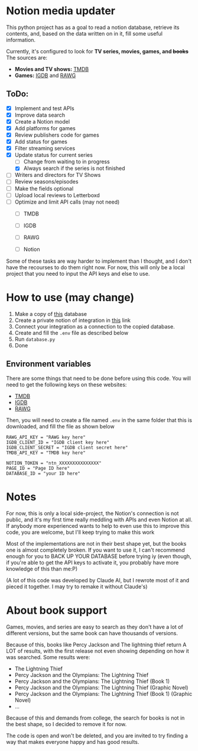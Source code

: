 # Notion media updater

This python project has as a goal to read a notion database, retrieve its contents, and, based on the data written on in
it, fill some useful information.
  
Currently, it's configured to look for **TV series, movies, games, and ~~books~~**
The sources are:
- **Movies and TV shows:** [TMDB](https://www.themoviedb.org/)
- **Games:** [IGDB](https://www.igdb.com/) and [RAWG](https://rawg.io/)

## ToDo:
- [X] Implement and test APIs
- [X] Improve data search
- [X] Create a Notion model
- [X] Add platforms for games
- [X] Review publishers code for games
- [X] Add status for games
- [X] Filter streaming services
- [X] Update status for current series
  - [ ] Change from waiting to in progress
  - [X] Always search if the series is not finished
- [ ] Writers and directors for TV Shows
- [ ] Review seasons/episodes
- [ ] Make the fields optional
- [ ] Upload local reviews to Letterboxd
- [ ] Optimize and limit API calls (may not need)
  - [ ] TMDB
  - [ ] IGDB
  - [ ] RAWG
  - [ ] Notion


Some of these tasks are way harder to implement than I thought, and I don't have the recourses to do them right now.
For now, this will only be a local project that you need to input the API keys and else to use.

# How to use (may change)

1. Make a copy of [this](about:blank) database
2. Create a private notion of integration in [this](https://www.notion.so/my-integrations) link
3. Connect your integration as a connection to the copied database.
4. Create and fill the ```.env``` file as described below
5. Run ```database.py```
6. Done

## Environment variables

There are some things that need to be done before using this code. You will need to get the following keys on these
websites:
- [TMDB](https://www.themoviedb.org/login?to=read_me&redirect=%2Freference%2Fintro%2Fgetting-started)
- [IGDB](https://api-docs.igdb.com/#getting-started)
- [RAWG](https://rawg.io/apidocs)

Then, you will need to create a file named ```.env``` in the same folder that this is downloaded, and fill the file
as shown below

```
RAWG_API_KEY = "RAWG key here"
IGDB_CLIENT_ID = "IGDB client key here"
IGDB_CLIENT_SECRET = "IGDB client secret here"
TMDB_API_KEY = "TMDB key here" 

NOTION_TOKEN = "ntn_XXXXXXXXXXXXXXX"
PAGE_ID = "Page ID here"
DATABASE_ID = "your ID here"
```

# Notes

For now, this is only a local side-project, the Notion's connection is not public, and it's my first time really
meddling with APIs and even Notion at all. If anybody more experienced wants to help to even use this to improve
this code, you are welcome, but I'll keep trying to make this work

Most of the implementations are not in their best shape yet, but the books
one is almost completely broken. If you want to use it, I can't recommend
enough for you to BACK UP YOUR DATABASE before trying iy (even though, if you're
able to get the API keys to activate it, you probably have more knowledge of 
this than me:P)     

(A lot of this code was developed by Claude AI, but I rewrote most of it and pieced it together. I may try to
remake it without Claude's)

# About book support

Games, movies, and series are easy to search as they don't have a lot of different versions, but the same book
can have thousands of versions.

Because of this, books like Percy Jackson and The lightning thief return A LOT of results, with the first release not
even showing depending on how it was searched. Some results were:
- The Lightning Thief
- Percy Jackson and the Olympians: The Lightning Thief
- Percy Jackson and the Olympians: The Lightning Thief (Book 1)
- Percy Jackson and the Olympians: The Lightning Thief (Graphic Novel)
- Percy Jackson and the Olympians: The Lightning Thief (Book 1) (Graphic Novel)
- ...

Because of this and demands from college, the search for books is not in the best shape, so I decided to
remove it for now.

The code is open and won't be deleted, and you are invited to try finding a way that makes everyone happy and has
good results.